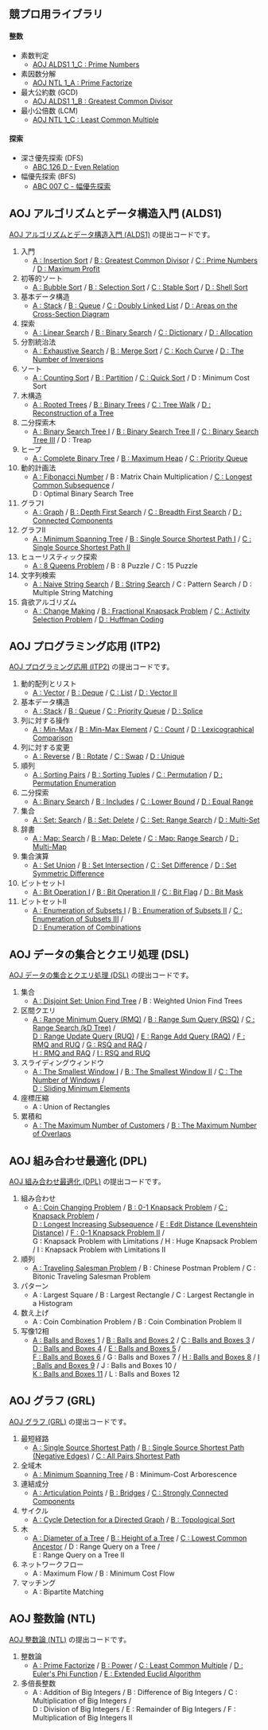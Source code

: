 ## 競プロ用ライブラリ

#### 整数
- 素数判定
    - [AOJ ALDS1 1_C : Prime Numbers](https://github.com/BEN2suzuka/proconlib/blob/master/AOJ_ALDS1/alds1_1c.cpp)
- 素因数分解
    - [AOJ NTL 1_A : Prime Factorize](https://github.com/BEN2suzuka/proconlib/blob/master/AOJ_NTL/ntl_1a.cpp)
- 最大公約数 (GCD)
    - [AOJ ALDS1 1_B : Greatest Common Divisor](https://github.com/BEN2suzuka/proconlib/blob/master/AOJ_ALDS1/alds1_1b.cpp)
- 最小公倍数 (LCM)
    - [AOJ NTL 1_C : Least Common Multiple](https://github.com/BEN2suzuka/proconlib/blob/master/AOJ_NTL/ntl_1c.cpp)

#### 探索
- 深さ優先探索 (DFS)
    - [ABC 126 D - Even Relation](https://github.com/BEN2suzuka/proconlib/blob/master/AtCoder/abc126d.cpp)
- 幅優先探索 (BFS)
    - [ABC 007 C - 幅優先探索](https://github.com/BEN2suzuka/proconlib/blob/master/AtCoder/abc007c.cpp)



## AOJ アルゴリズムとデータ構造入門 (ALDS1)

[AOJ アルゴリズムとデータ構造入門 (ALDS1)](https://onlinejudge.u-aizu.ac.jp/courses/lesson/1/ALDS1/1) の提出コードです。

1. 入門
    - [A : Insertion Sort](https://github.com/BEN2suzuka/proconlib/blob/master/AOJ_ALDS1/alds1_1a.cpp) / [B : Greatest Common Divisor](https://github.com/BEN2suzuka/proconlib/blob/master/AOJ_ALDS1/alds1_1b.cpp) / [C : Prime Numbers](https://github.com/BEN2suzuka/proconlib/blob/master/AOJ_ALDS1/alds1_1c.cpp) / [D : Maximum Profit](https://github.com/BEN2suzuka/proconlib/blob/master/AOJ_ALDS1/alds1_1d.cpp)
1. 初等的ソート
    - [A : Bubble Sort](https://github.com/BEN2suzuka/proconlib/blob/master/AOJ_ALDS1/alds1_2a.cpp) / [B : Selection Sort](https://github.com/BEN2suzuka/proconlib/blob/master/AOJ_ALDS1/alds1_2b.cpp) / [C : Stable Sort](https://github.com/BEN2suzuka/proconlib/blob/master/AOJ_ALDS1/alds1_2c.cpp) / [D : Shell Sort](https://github.com/BEN2suzuka/proconlib/blob/master/AOJ_ALDS1/alds1_2d.cpp)
1. 基本データ構造
    - [A : Stack](https://github.com/BEN2suzuka/proconlib/blob/master/AOJ_ALDS1/alds1_3a.cpp) / [B : Queue](https://github.com/BEN2suzuka/proconlib/blob/master/AOJ_ALDS1/alds1_3b.cpp) / [C : Doubly Linked List](https://github.com/BEN2suzuka/proconlib/blob/master/AOJ_ALDS1/alds1_3c.cpp) / [D : Areas on the Cross-Section Diagram](https://github.com/BEN2suzuka/proconlib/blob/master/AOJ_ALDS1/alds1_3d.cpp)
1. 探索
    - [A : Linear Search](https://github.com/BEN2suzuka/proconlib/blob/master/AOJ_ALDS1/alds1_4a.cpp) / [B : Binary Search](https://github.com/BEN2suzuka/proconlib/blob/master/AOJ_ALDS1/alds1_4b.cpp) / [C : Dictionary](https://github.com/BEN2suzuka/proconlib/blob/master/AOJ_ALDS1/alds1_4c.cpp) / [D : Allocation](https://github.com/BEN2suzuka/proconlib/blob/master/AOJ_ALDS1/alds1_4d.cpp)
1. 分割統治法
    - [A : Exhaustive Search](https://github.com/BEN2suzuka/proconlib/blob/master/AOJ_ALDS1/alds1_5a.cpp) / [B : Merge Sort](https://github.com/BEN2suzuka/proconlib/blob/master/AOJ_ALDS1/alds1_5b.cpp) / [C : Koch Curve](https://github.com/BEN2suzuka/proconlib/blob/master/AOJ_ALDS1/alds1_5c.cpp) / [D : The Number of Inversions](https://github.com/BEN2suzuka/proconlib/blob/master/AOJ_ALDS1/alds1_5d.cpp)
1. ソート
    - [A : Counting Sort](https://github.com/BEN2suzuka/proconlib/blob/master/AOJ_ALDS1/alds1_6a.cpp) / [B : Partition](https://github.com/BEN2suzuka/proconlib/blob/master/AOJ_ALDS1/alds1_6b.cpp) / [C : Quick Sort](https://github.com/BEN2suzuka/proconlib/blob/master/AOJ_ALDS1/alds1_6c.cpp) / D : Minimum Cost Sort
1. 木構造
    - [A : Rooted Trees](https://github.com/BEN2suzuka/proconlib/blob/master/AOJ_ALDS1/alds1_7a.cpp) / [B : Binary Trees](https://github.com/BEN2suzuka/proconlib/blob/master/AOJ_ALDS1/alds1_7b.cpp) / [C : Tree Walk](https://github.com/BEN2suzuka/proconlib/blob/master/AOJ_ALDS1/alds1_7c.cpp) / [D : Reconstruction of a Tree](https://github.com/BEN2suzuka/proconlib/blob/master/AOJ_ALDS1/alds1_7d.cpp)
1. 二分探索木
    - [A : Binary Search Tree I](https://github.com/BEN2suzuka/proconlib/blob/master/AOJ_ALDS1/alds1_8a.cpp) / [B : Binary Search Tree II](https://github.com/BEN2suzuka/proconlib/blob/master/AOJ_ALDS1/alds1_8b.cpp) / [C : Binary Search Tree III](https://github.com/BEN2suzuka/proconlib/blob/master/AOJ_ALDS1/alds1_8c.cpp) / D : Treap
1. ヒープ
    - [A : Complete Binary Tree](https://github.com/BEN2suzuka/proconlib/blob/master/AOJ_ALDS1/alds1_9a.cpp) / [B : Maximum Heap](https://github.com/BEN2suzuka/proconlib/blob/master/AOJ_ALDS1/alds1_9b.cpp) / [C : Priority Queue](https://github.com/BEN2suzuka/proconlib/blob/master/AOJ_ALDS1/alds1_9c.cpp)
1. 動的計画法
    - [A : Fibonacci Number](https://github.com/BEN2suzuka/proconlib/blob/master/AOJ_ALDS1/alds1_10a.cpp) / B : Matrix Chain Multiplication / [C : Longest Common Subsequence](https://github.com/BEN2suzuka/proconlib/blob/master/AOJ_ALDS1/alds1_10c.cpp) /  
    D : Optimal Binary Search Tree
1. グラフI
    - [A : Graph](https://github.com/BEN2suzuka/proconlib/blob/master/AOJ_ALDS1/alds1_11a.cpp) / [B : Depth First Search](https://github.com/BEN2suzuka/proconlib/blob/master/AOJ_ALDS1/alds1_11b.cpp) / [C : Breadth First Search](https://github.com/BEN2suzuka/proconlib/blob/master/AOJ_ALDS1/alds1_11c.cpp) / [D : Connected Components](https://github.com/BEN2suzuka/proconlib/blob/master/AOJ_ALDS1/alds1_11d.cpp)
1. グラフII
    - [A : Minimum Spanning Tree](https://github.com/BEN2suzuka/proconlib/blob/master/AOJ_ALDS1/alds1_12a.cpp) / [B : Single Source Shortest Path I](https://github.com/BEN2suzuka/proconlib/blob/master/AOJ_ALDS1/alds1_12b.cpp) / [C : Single Source Shortest Path II](https://github.com/BEN2suzuka/proconlib/blob/master/AOJ_ALDS1/alds1_12c.cpp)
1. ヒューリスティック探索
    - [A : 8 Queens Problem](https://github.com/BEN2suzuka/proconlib/blob/master/AOJ_ALDS1/alds1_13a.cpp) / B : 8 Puzzle / C : 15 Puzzle
1. 文字列検索
    - [A : Naive String Search](https://github.com/BEN2suzuka/proconlib/blob/master/AOJ_ALDS1/alds1_14a.cpp) / [B : String Search](https://github.com/BEN2suzuka/proconlib/blob/master/AOJ_ALDS1/alds1_14b.cpp) / C : Pattern Search / D : Multiple String Matching
1. 貪欲アルゴリズム
    - [A : Change Making](https://github.com/BEN2suzuka/proconlib/blob/master/AOJ_ALDS1/alds1_15a.cpp) / [B : Fractional Knapsack Problem](https://github.com/BEN2suzuka/proconlib/blob/master/AOJ_ALDS1/alds1_15b.cpp) / [C : Activity Selection Problem](https://github.com/BEN2suzuka/proconlib/blob/master/AOJ_ALDS1/alds1_15c.cpp) / [D : Huffman Coding](https://github.com/BEN2suzuka/proconlib/blob/master/AOJ_ALDS1/alds1_15d.cpp)



## AOJ プログラミング応用 (ITP2)

[AOJ プログラミング応用 (ITP2)](https://onlinejudge.u-aizu.ac.jp/courses/lesson/8/ITP2/1) の提出コードです。

1. 動的配列とリスト
    - [A : Vector](https://github.com/BEN2suzuka/proconlib/blob/master/AOJ_ITP2/itp2_1a.cpp) / [B : Deque](https://github.com/BEN2suzuka/proconlib/blob/master/AOJ_ITP2/itp2_1b.cpp) / [C : List](https://github.com/BEN2suzuka/proconlib/blob/master/AOJ_ITP2/itp2_1c.cpp) / [D : Vector II](https://github.com/BEN2suzuka/proconlib/blob/master/AOJ_ITP2/itp2_1d.cpp)
1. 基本データ構造
    - [A : Stack](https://github.com/BEN2suzuka/proconlib/blob/master/AOJ_ITP2/itp2_2a.cpp) / [B : Queue](https://github.com/BEN2suzuka/proconlib/blob/master/AOJ_ITP2/itp2_2b.cpp) / [C : Priority Queue](https://github.com/BEN2suzuka/proconlib/blob/master/AOJ_ITP2/itp2_2c.cpp) / [D : Splice](https://github.com/BEN2suzuka/proconlib/blob/master/AOJ_ITP2/itp2_2d.cpp)
1. 列に対する操作
    - [A : Min-Max](https://github.com/BEN2suzuka/proconlib/blob/master/AOJ_ITP2/itp2_3a.cpp) / [B : Min-Max Element](https://github.com/BEN2suzuka/proconlib/blob/master/AOJ_ITP2/itp2_3b.cpp) / [C : Count](https://github.com/BEN2suzuka/proconlib/blob/master/AOJ_ITP2/itp2_3c.cpp) / [D : Lexicographical Comparison](https://github.com/BEN2suzuka/proconlib/blob/master/AOJ_ITP2/itp2_3d.cpp)
1. 列に対する変更
    - [A : Reverse](https://github.com/BEN2suzuka/proconlib/blob/master/AOJ_ITP2/itp2_4a.cpp) / [B : Rotate](https://github.com/BEN2suzuka/proconlib/blob/master/AOJ_ITP2/itp2_4b.cpp) / [C : Swap](https://github.com/BEN2suzuka/proconlib/blob/master/AOJ_ITP2/itp2_4c.cpp) / [D : Unique](https://github.com/BEN2suzuka/proconlib/blob/master/AOJ_ITP2/itp2_4d.cpp)
1. 順列
    - [A : Sorting Pairs](https://github.com/BEN2suzuka/proconlib/blob/master/AOJ_ITP2/itp2_5a.cpp) / [B : Sorting Tuples](https://github.com/BEN2suzuka/proconlib/blob/master/AOJ_ITP2/itp2_5b.cpp) / [C : Permutation](https://github.com/BEN2suzuka/proconlib/blob/master/AOJ_ITP2/itp2_5c.cpp) / [D : Permutation Enumeration](https://github.com/BEN2suzuka/proconlib/blob/master/AOJ_ITP2/itp2_5d.cpp)
1. 二分探索
    - [A : Binary Search](https://github.com/BEN2suzuka/proconlib/blob/master/AOJ_ITP2/itp2_6a.cpp) / [B : Includes](https://github.com/BEN2suzuka/proconlib/blob/master/AOJ_ITP2/itp2_6b.cpp) / [C : Lower Bound](https://github.com/BEN2suzuka/proconlib/blob/master/AOJ_ITP2/itp2_6c.cpp) / [D : Equal Range](https://github.com/BEN2suzuka/proconlib/blob/master/AOJ_ITP2/itp2_6d.cpp)
1. 集合
    - [A : Set: Search](https://github.com/BEN2suzuka/proconlib/blob/master/AOJ_ITP2/itp2_7a.cpp) / [B : Set: Delete](https://github.com/BEN2suzuka/proconlib/blob/master/AOJ_ITP2/itp2_7b.cpp) / [C : Set: Range Search](https://github.com/BEN2suzuka/proconlib/blob/master/AOJ_ITP2/itp2_7c.cpp) / [D : Multi-Set](https://github.com/BEN2suzuka/proconlib/blob/master/AOJ_ITP2/itp2_7d.cpp)
1. 辞書
    - [A : Map: Search](https://github.com/BEN2suzuka/proconlib/blob/master/AOJ_ITP2/itp2_8a.cpp) / [B : Map: Delete](https://github.com/BEN2suzuka/proconlib/blob/master/AOJ_ITP2/itp2_8b.cpp) / [C : Map: Range Search](https://github.com/BEN2suzuka/proconlib/blob/master/AOJ_ITP2/itp2_8c.cpp) / [D : Multi-Map](https://github.com/BEN2suzuka/proconlib/blob/master/AOJ_ITP2/itp2_8d.cpp)
1. 集合演算
    - [A : Set Union](https://github.com/BEN2suzuka/proconlib/blob/master/AOJ_ITP2/itp2_9a.cpp) / [B : Set Intersection](https://github.com/BEN2suzuka/proconlib/blob/master/AOJ_ITP2/itp2_9b.cpp) / [C : Set Difference](https://github.com/BEN2suzuka/proconlib/blob/master/AOJ_ITP2/itp2_9c.cpp) / [D : Set Symmetric Difference](https://github.com/BEN2suzuka/proconlib/blob/master/AOJ_ITP2/itp2_9d.cpp)
1. ビットセットI
    - [A : Bit Operation I](https://github.com/BEN2suzuka/proconlib/blob/master/AOJ_ITP2/itp2_10a.cpp) / [B : Bit Operation II](https://github.com/BEN2suzuka/proconlib/blob/master/AOJ_ITP2/itp2_10b.cpp) / [C : Bit Flag](https://github.com/BEN2suzuka/proconlib/blob/master/AOJ_ITP2/itp2_10c.cpp) / [D : Bit Mask](https://github.com/BEN2suzuka/proconlib/blob/master/AOJ_ITP2/itp2_10d.cpp)
1. ビットセットII
    - [A : Enumeration of Subsets I](https://github.com/BEN2suzuka/proconlib/blob/master/AOJ_ITP2/itp2_11a.cpp) / [B : Enumeration of Subsets II](https://github.com/BEN2suzuka/proconlib/blob/master/AOJ_ITP2/itp2_11b.cpp) / [C : Enumeration of Subsets III](https://github.com/BEN2suzuka/proconlib/blob/master/AOJ_ITP2/itp2_11c.cpp) /  
    [D : Enumeration of Combinations](https://github.com/BEN2suzuka/proconlib/blob/master/AOJ_ITP2/itp2_11d.cpp)



## AOJ データの集合とクエリ処理 (DSL)

[AOJ データの集合とクエリ処理 (DSL)](https://onlinejudge.u-aizu.ac.jp/courses/library/3/DSL/1) の提出コードです。

1. 集合
    - [A : Disjoint Set: Union Find Tree](https://github.com/BEN2suzuka/proconlib/blob/master/AOJ_DSL/dsl_1a.cpp) / B : Weighted Union Find Trees
1. 区間クエリ
    - [A : Range Minimum Query (RMQ)](https://github.com/BEN2suzuka/proconlib/blob/master/AOJ_DSL/dsl_2a.cpp) / [B : Range Sum Query (RSQ)](https://github.com/BEN2suzuka/proconlib/blob/master/AOJ_DSL/dsl_2b.cpp) / [C : Range Search (kD Tree)](https://github.com/BEN2suzuka/proconlib/blob/master/AOJ_DSL/dsl_2c.cpp) /  
    [D : Range Update Query (RUQ)](https://github.com/BEN2suzuka/proconlib/blob/master/AOJ_DSL/dsl_2d.cpp) / [E : Range Add Query (RAQ)](https://github.com/BEN2suzuka/proconlib/blob/master/AOJ_DSL/dsl_2e.cpp) / [F : RMQ and RUQ](https://github.com/BEN2suzuka/proconlib/blob/master/AOJ_DSL/dsl_2f.cpp) / [G : RSQ and RAQ](https://github.com/BEN2suzuka/proconlib/blob/master/AOJ_DSL/dsl_2g.cpp) /  
    [H : RMQ and RAQ](https://github.com/BEN2suzuka/proconlib/blob/master/AOJ_DSL/dsl_2h.cpp) / [I : RSQ and RUQ](https://github.com/BEN2suzuka/proconlib/blob/master/AOJ_DSL/dsl_2i.cpp)
1. スライディングウィンドウ
    - [A : The Smallest Window I](https://github.com/BEN2suzuka/proconlib/blob/master/AOJ_DSL/dsl_3a.cpp) / [B : The Smallest Window II](https://github.com/BEN2suzuka/proconlib/blob/master/AOJ_DSL/dsl_3b.cpp) / [C : The Number of Windows](https://github.com/BEN2suzuka/proconlib/blob/master/AOJ_DSL/dsl_3c.cpp) /  
    [D : Sliding Minimum Elements](https://github.com/BEN2suzuka/proconlib/blob/master/AOJ_DSL/dsl_3d.cpp)
1. 座標圧縮
    - A : Union of Rectangles
1. 累積和
    - [A : The Maximum Number of Customers](https://github.com/BEN2suzuka/proconlib/blob/master/AOJ_DSL/dsl_5a.cpp) / [B : The Maximum Number of Overlaps](https://github.com/BEN2suzuka/proconlib/blob/master/AOJ_DSL/dsl_5b.cpp)



## AOJ 組み合わせ最適化 (DPL)

[AOJ 組み合わせ最適化 (DPL)](https://onlinejudge.u-aizu.ac.jp/courses/library/7/DPL/1) の提出コードです。

1. 組み合わせ
    - [A : Coin Changing Problem](https://github.com/BEN2suzuka/proconlib/blob/master/AOJ_DPL/dpl_1a.cpp) / [B : 0-1 Knapsack Problem](https://github.com/BEN2suzuka/proconlib/blob/master/AOJ_DPL/dpl_1b.cpp) / [C : Knapsack Problem](https://github.com/BEN2suzuka/proconlib/blob/master/AOJ_DPL/dpl_1c.cpp) /  
    [D : Longest Increasing Subsequence](https://github.com/BEN2suzuka/proconlib/blob/master/AOJ_DPL/dpl_1d.cpp) / [E : Edit Distance (Levenshtein Distance)](https://github.com/BEN2suzuka/proconlib/blob/master/AOJ_DPL/dpl_1e.cpp) / [F : 0-1 Knapsack Problem II](https://github.com/BEN2suzuka/proconlib/blob/master/AOJ_DPL/dpl_1f.cpp) /  
    G : Knapsack Problem with Limitations / H : Huge Knapsack Problem / I : Knapsack Problem with Limitations II
1. 順列
    - [A : Traveling Salesman Problem](https://github.com/BEN2suzuka/proconlib/blob/master/AOJ_DPL/dpl_2a.cpp) / B : Chinese Postman Problem / C : Bitonic Traveling Salesman Problem
1. パターン
    - A : Largest Square / B : Largest Rectangle / C : Largest Rectangle in a Histogram
1. 数え上げ
    - A : Coin Combination Problem / B : Coin Combination Problem II
1. 写像12相
    - [A : Balls and Boxes 1](https://github.com/BEN2suzuka/proconlib/blob/master/AOJ_DPL/dpl_5a.cpp) / [B : Balls and Boxes 2](https://github.com/BEN2suzuka/proconlib/blob/master/AOJ_DPL/dpl_5b.cpp) / [C : Balls and Boxes 3](https://github.com/BEN2suzuka/proconlib/blob/master/AOJ_DPL/dpl_5c.cpp) / [D : Balls and Boxes 4](https://github.com/BEN2suzuka/proconlib/blob/master/AOJ_DPL/dpl_5d.cpp) / [E : Balls and Boxes 5](https://github.com/BEN2suzuka/proconlib/blob/master/AOJ_DPL/dpl_5e.cpp) /  
    [F : Balls and Boxes 6](https://github.com/BEN2suzuka/proconlib/blob/master/AOJ_DPL/dpl_5f.cpp) / G : Balls and Boxes 7 / [H : Balls and Boxes 8](https://github.com/BEN2suzuka/proconlib/blob/master/AOJ_DPL/dpl_5h.cpp) / [I : Balls and Boxes 9](https://github.com/BEN2suzuka/proconlib/blob/master/AOJ_DPL/dpl_5i.cpp) / J : Balls and Boxes 10 /  
    [K : Balls and Boxes 11](https://github.com/BEN2suzuka/proconlib/blob/master/AOJ_DPL/dpl_5k.cpp) / L : Balls and Boxes 12



## AOJ グラフ (GRL)

[AOJ グラフ (GRL)](https://onlinejudge.u-aizu.ac.jp/courses/library/5/GRL/1) の提出コードです。

1. 最短経路
    - [A : Single Source Shortest Path](https://github.com/BEN2suzuka/proconlib/blob/master/AOJ_GRL/grl_1a.cpp) / [B : Single Source Shortest Path (Negative Edges)](https://github.com/BEN2suzuka/proconlib/blob/master/AOJ_GRL/grl_1b.cpp) / [C : All Pairs Shortest Path](https://github.com/BEN2suzuka/proconlib/blob/master/AOJ_GRL/grl_1c.cpp)
1. 全域木
    - [A : Minimum Spanning Tree](https://github.com/BEN2suzuka/proconlib/blob/master/AOJ_GRL/grl_2a.cpp) / B : Minimum-Cost Arborescence
1. 連結成分
    - [A : Articulation Points](https://github.com/BEN2suzuka/proconlib/blob/master/AOJ_GRL/grl_3a.cpp) / [B : Bridges](https://github.com/BEN2suzuka/proconlib/blob/master/AOJ_GRL/grl_3b.cpp) / [C : Strongly Connected Components](https://github.com/BEN2suzuka/proconlib/blob/master/AOJ_GRL/grl_3c.cpp)
1. サイクル
    - [A : Cycle Detection for a Directed Graph](https://github.com/BEN2suzuka/proconlib/blob/master/AOJ_GRL/grl_4a.cpp) / [B : Topological Sort](https://github.com/BEN2suzuka/proconlib/blob/master/AOJ_GRL/grl_4b.cpp)
1. 木
    - [A : Diameter of a Tree](https://github.com/BEN2suzuka/proconlib/blob/master/AOJ_GRL/grl_5a.cpp) / [B : Height of a Tree](https://github.com/BEN2suzuka/proconlib/blob/master/AOJ_GRL/grl_5b.cpp) / [C : Lowest Common Ancestor](https://github.com/BEN2suzuka/proconlib/blob/master/AOJ_GRL/grl_5c.cpp) / D : Range Query on a Tree /  
    E : Range Query on a Tree II
1. ネットワークフロー
    - A : Maximum Flow / B : Minimum Cost Flow
1. マッチング
    - A : Bipartite Matching



## AOJ 整数論 (NTL)

[AOJ 整数論 (NTL)](https://onlinejudge.u-aizu.ac.jp/courses/library/6/NTL/1) の提出コードです。

1. 整数論
    - [A : Prime Factorize](https://github.com/BEN2suzuka/proconlib/blob/master/AOJ_NTL/ntl_1a.cpp) / [B : Power](https://github.com/BEN2suzuka/proconlib/blob/master/AOJ_NTL/ntl_1b.cpp) / [C : Least Common Multiple](https://github.com/BEN2suzuka/proconlib/blob/master/AOJ_NTL/ntl_1c.cpp) / [D : Euler's Phi Function](https://github.com/BEN2suzuka/proconlib/blob/master/AOJ_NTL/ntl_1d.cpp) / [E : Extended Euclid Algorithm](https://github.com/BEN2suzuka/proconlib/blob/master/AOJ_NTL/ntl_1e.cpp)
1. 多倍長整数
    - A : Addition of Big Integers / B : Difference of Big Integers / C : Multiplication of Big Integers /  
    D : Division of Big Integers / E : Remainder of Big Integers / F : Multiplication of Big Integers II